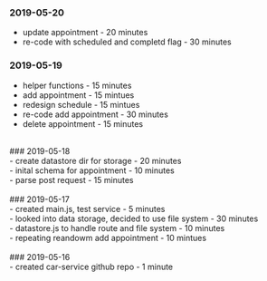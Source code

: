 ### 2019-05-20<br />
- update appointment - 20 minutes<br />
- re-code with scheduled and completd flag - 30 minutes<br />
### 2019-05-19<br />
-  helper functions - 15 minutes<br />
-  add appointment - 15 mintues<br />
-  redesign schedule - 15 mintues<br />
-  re-code add appointment - 30 minutes<br />
-  delete appointment - 15 minutes <br />
<br />
### 2019-05-18<br />
-  create datastore dir for storage - 20 minutes<br />
-  inital schema for appointment - 10 minutes<br />
-  parse post request - 15 minutes<br />
<br />
### 2019-05-17<br />
-  created main.js, test service - 5 minutes<br />
-  looked into data storage, decided to use file system - 30 minutes<br />
-  datastore.js to handle route and file system - 10 minutes<br />
-  repeating reandowm add appointment - 10 mintues<br />
<br />
### 2019-05-16<br />
-  created car-service github repo - 1 minute<br />
